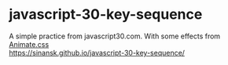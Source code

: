 # javascript-30-key-sequence  
A simple practice from javascript30.com. With some effects from [Animate.css](https://animate.style/)  
https://sinansk.github.io/javascript-30-key-sequence/
